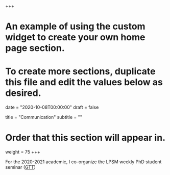 +++
# An example of using the custom widget to create your own home page section.
# To create more sections, duplicate this file and edit the values below as desired.

date = "2020-10-08T00:00:00"
draft = false

title = "Communication"
subtitle = ""

# Order that this section will appear in.
weight = 75
+++

For the 2020-2021 academic, I co-organize the LPSM weekly PhD student seminar ([GTT](https://www.lpsm.paris/agenda/seminaires-gdt/gtt/))
